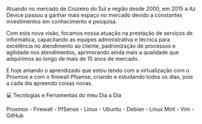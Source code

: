 Atuando no mercado de Cruzeiro do Sul e região desde 2000, em 2015 a Az Device passou a ganhar mais espaço no mercado devido a constantes investimentos em conhecimento e pesquisa.

Com esta nova visão, focamos nossa atuação na prestação de serviços de informática, capacitando as equipes administrativa e técnica para excelência no atendimento ao cliente, padronização de processos e agilidade nos atendimentos, aprimorando ainda mais a qualidade que adquirimos ao longo de mais de 15 anos de mercado.

E hoje amando o aprendizado que estou tendo com a virtualização com o Proxmox e com o firewall Pfsense, criando e estudando todos os dias, pois a cada dia apreendo coisas novas.

💻 Tecnlogias e Ferramentas do meu Dia a Dia

Proxmox - Firewall - PfSense - Linux - Ubuntu - Debian - Linux Mint - Vim - GitHub 
